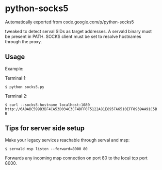 # python-socks5
Automatically exported from code.google.com/p/python-socks5

tweaked to detect serval SIDs as target addresses. A servald binary must be present in PATH. SOCKS client must be set to resolve hostnames through the proxy.

## Usage
Example:

Terminal 1:

`$ python socks5.py`

Terminal 2:

`$ curl --socks5-hostname localhost:1080 http://6A8ABC599B3BF4CA53D034C3CF4DFF0F5122A81E895FA6510EFF8939AA91C5BB`

## Tips for server side setup

Make your legacy services reachable through serval and msp:

`$ servald msp listen --forward=8000 80`

Forwards any incoming msp connection on port 80 to the local tcp port 8000.
